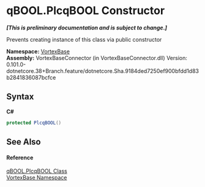 # qBOOL.PlcqBOOL Constructor 
 _**\[This is preliminary documentation and is subject to change.\]**_

Prevents creating instance of this class via public constructor

**Namespace:**&nbsp;<a href="N_VortexBase.md">VortexBase</a><br />**Assembly:**&nbsp;VortexBaseConnector (in VortexBaseConnector.dll) Version: 0.101.0-dotnetcore.38+Branch.feature/dotnetcore.Sha.9184ded7250ef900bfdd1d83b2841836087bcfce

## Syntax

**C#**<br />
``` C#
protected PlcqBOOL()
```


## See Also


#### Reference
<a href="T_VortexBase_qBOOL_PlcqBOOL.md">qBOOL.PlcqBOOL Class</a><br /><a href="N_VortexBase.md">VortexBase Namespace</a><br />